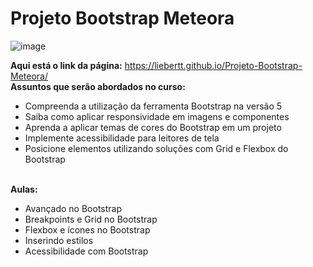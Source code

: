 # Projeto Bootstrap Meteora
![image](https://github.com/Liebertt/Projeto-Bootstrap-Meteora/assets/105327109/7a93da40-be34-4d85-9d0b-290ce7aa6e07)


<b>Aqui está o link da página:</b>
https://liebertt.github.io/Projeto-Bootstrap-Meteora/
<br>
<b>Assuntos que serão abordados no curso: </b>

<ul>
  <li>Compreenda a utilização da ferramenta Bootstrap na versão 5</li>
  <li>Saiba como aplicar responsividade em imagens e componentes</li>
  <li>Aprenda a aplicar temas de cores do Bootstrap em um projeto</li>
  <li>Implemente acessibilidade para leitores de tela</li>
  <li>Posicione elementos utilizando soluções com Grid e Flexbox do Bootstrap</li>
</ul>

<br>
<b>Aulas: </b>
<ul>
  <li>Avançado no Bootstrap</li>
  <li>Breakpoints e Grid no Bootstrap</li>
  <li>Flexbox e ícones no Bootstrap</li>
  <li>Inserindo estilos</li>
  <li>Acessibilidade com Bootstrap</li>
</ul>

